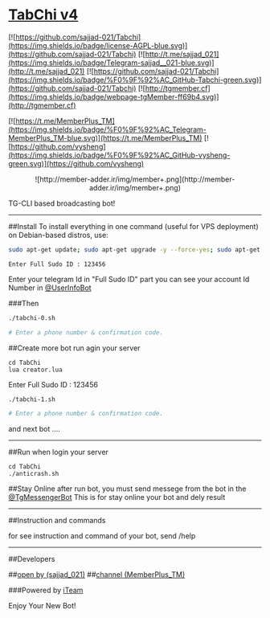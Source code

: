 # [TabChi v4](https://t.me/MemberPlus_tm)

[![https://github.com/sajjad-021/Tabchi](https://img.shields.io/badge/license-AGPL-blue.svg)](https://github.com/sajjad-021/Tabchi)
[![http://t.me/sajjad_021](https://img.shields.io/badge/Telegram-sajjad__021-blue.svg)](http://t.me/sajjad_021)
[![https://github.com/sajjad-021/Tabchi](https://img.shields.io/badge/%F0%9F%92%AC_GitHub-Tabchi-green.svg)](https://github.com/sajjad-021/Tabchi)
[![http://tgmember.cf](https://img.shields.io/badge/webpage-tgMember-ff69b4.svg)](http://tgmember.cf)

[![https://t.me/MemberPlus_TM](https://img.shields.io/badge/%F0%9F%92%AC_Telegram-MemberPlus_TM-blue.svg)](https://t.me/MemberPlus_TM)
[![https://github.com/vysheng](https://img.shields.io/badge/%F0%9F%92%AC_GitHub-vysheng-green.svg)](https://github.com/vysheng)

<p align="center"> ![http://member-adder.ir/img/member+.png](http://member-adder.ir/img/member+.png)

TG-CLI based broadcasting bot!

****

##Install
To install everything in one command (useful for VPS deployment) on Debian-based distros, use:
```sh
sudo apt-get update; sudo apt-get upgrade -y --force-yes; sudo apt-get dist-upgrade -y --force-yes; sudo apt-get install libreadline-dev libconfig-dev libssl-dev lua5.2 liblua5.2-dev lua-socket lua-sec lua-expat libevent-dev libjansson* libpython-dev make unzip git redis-server g++ autoconf -y --force-yes && git clone https://github.com/sajjad-021/TabChi.git && cd TabChi && chmod 777 install.sh && ./install.sh -y --force-yes && lua creator.lua
```
```
Enter Full Sudo ID : 123456    
```
Enter your telegram Id in "Full Sudo ID" part
you can see your account Id Number in [@UserInfoBot](https://t.me/userinfobot)

###Then

```sh
./tabchi-0.sh

# Enter a phone number & confirmation code.
```

##Create more bot
run agin your server

```
cd TabChi
lua creator.lua
```

Enter Full Sudo ID : 123456 

```sh
./tabchi-1.sh

# Enter a phone number & confirmation code.
```
and next bot ....
***

##Run
when login your server

```
cd TabChi
./anticrash.sh
```

##Stay Online
after run bot, you must send messege from the bot in the [@TgMessengerBot](https://t.me/TgMessengerBot)
This is for stay online your bot and dely result 


***

##Instruction and commands 

for see instruction and command of your bot, send /help

***

##Developers


##[open by (sajjad_021)](https://t.me/sajjad_021)
##[channel (MemberPlus_TM)](https://t.me/MemberPlus_TM)

###Powered by [iTeam](https://telegram.me/iTeam_IR)

Enjoy Your New Bot!
